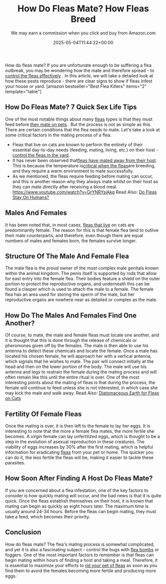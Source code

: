 ﻿---
author: We may earn a commission when you click and buy from Amazon.com
layout: post
title: How Do Fleas Mate? How Fleas Breed
date: '2025-05-04T11:44:22+00:00'
categories:
- Fleas
- Guide
tags: []
slug: /how-do-fleas-mate/
lastmod: 2025-05-07T12:21:27+03:00
---

How do fleas mate? If you are unfortunate enough to be suffering a flea outbreak, you may be wondering how the mate and therefore spread - to
[control the fleas effectively](https://pestpolicy.com/how-to-get-rid-of-fleas/)
.
In this article, we will take a detailed look at how these pests reproduce - there are clear signs to show if fleas infest your house or yard.
[amazon bestseller="Best Flea Killers" items="2" template="table"]
## How Do Fleas Mate? 7 Quick Sex Life Tips
One of the most notable things about many
[fleas](https://pestpolicy.com/what-do-fleas-look-like/)
types is that they must feed before
[they mate on pets](https://hgic.clemson.edu/factsheet/flea-control/)
.
But the process is not as simple as this. There are certain conditions that the flea needs to mate. Let's take a look at some critical factors in the mating process of a flea.
- Fleas that live on cats are known to perform the entirety of their essential day-to-day needs (feeding, mating, living, etc.) on their host -[control the fleas in the yard](https://pestpolicy.com/best-flea-spray-for-yard/).
- It has never been observed that[fleas have mated away from their host](https://pestpolicy.com/how-long-do-fleas-live-on-humans/). This is because the temperature is[critical when the fleas](https://pestpolicy.com/what-do-baby-fleas-look-like/)are breeding, and they require a warm environment to mate successfully.
- As we mentioned, the fleas require feeding before mating can occur, and this is another reason why they always mate whilst on their host as they can mate directly after receiving a blood meal.
https://www.youtube.com/watch?v=GrYNRYsjAkg
Read Also:
[Do Fleas Stay On Humans?](https://pestpolicy.com/do-fleas-stay-on-humans/)
## Males And Females
It has been noted that, in most cases,
[fleas that live](https://pestpolicy.com/can-fleas-live-on-clothes/)
on cats are predominantly female. The reason for this is that female flea tend to outlive their male counterparts, and therefore, even though there are equal numbers of males and females born, the females survive longer.
## Structure Of The Male And Female Flea
The male flea is the proud owner of the most complex male genitals known within the animal kingdom. The penis itself is supported by rods that allow for east entry into the female flea.
Their bodies feature a shield on the outer portion to protect the reproductive organs, and underneath this can be found a clasper which is used to attach the male to a female.
The female flea has an area used for storing the sperm of the male, but her reproductive organs are nowhere near as detailed or complex as the male.
## How Do The Males And Females Find One Another?
Of course, to mate, the male and female fleas must locate one another, and it is thought that this is done through the release of chemicals or pheromones given off by the females.
The male is then able to use his antenna to detect these chemicals and locate the female. Once a male has located his chosen female, he will approach her with a vertical antenna, which signals that he wishes to mate.
The pair will connect initially at the head and then on the lower portion of the body. The male will use his antenna and legs to restrain the female during the mating process and will often remain like this until the entire ritual is over.
One of the most interesting points about the mating of fleas is that during the process, the female will continue to feed unless she is not interested, in which case she may kick the male and walk away.
Read Also:
[Diatomaceous Earth for Fleas on Cats](https://pestpolicy.com/diatomaceous-earth-for-fleas-on-cats/)
## Fertility Of Female Fleas
Once the mating is over, it is then left to the female to lay her eggs. It is interesting to note that the more a female flea mates, the more fertile she becomes.
A virgin female can lay unfertilized eggs, which is thought to be a step in the evolution of asexual reproduction in these creatures.
The viability of eggs increases by 30% after the first mating, which is helpful information for eradicating
[fleas](https://pestpolicy.com/where-do-fleas-come-from/)
from your pet or home. The quicker you can do it, the less fertile the fleas will be, making it easier to tackle these parasites.
## How Soon After Finding A Host Do Fleas Mate?
If you are concerned about a flea infestation, one of the key factors to consider is how quickly mating will occur, and the bad news is that it is quite quick.
Once the fleas establish themselves on their host, it is known that mating can begin as quickly as eight hours later. The maximum time is usually around 24-34 hours. Before the fleas can begin mating, they must take a feed, which becomes their priority.
## Conclusion
How do fleas mate? The flea's mating process is somewhat complicated, and yet it is also a fascinating subject - control the bugs with
[flea bombs](https://pestpolicy.com/best-fogger-for-fleas/)
or foggers.
One of the most important factors to remember is that fleas can begin mating within hours of finding a host and taking a meal.
Therefore, it is essential to maximize your efforts to
[rid your pet of fleas](https://pestpolicy.com/how-to-get-rid-of-fleas-on-clothes-and-bedding/)
as soon as you find them to avoid the females becoming more fertile and producing more eggs.